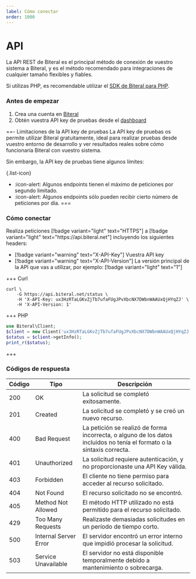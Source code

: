 ```yaml
---
label: Cómo conectar
order: 1000
---
```

# API

La API REST de Biteral es el principal método de conexión de vuestro sistema a Biteral, y es el método recomendado para integraciones de cualquier tamaño flexibles y fiables.

Si utilizas PHP, es recomendable utilizar el [SDK de Biteral para PHP](/php-sdk).

### Antes de empezar

1. Crea una cuenta en [Biteral](https://biteral.net/signup)
1. Obtén vuestra API key de pruebas desde el [dashboard](https://biteral.net/dashboard)

==- Limitaciones de la API key de pruebas
La API key de pruebas os permite utilizar Biteral gratuitamente, ideal para realizar pruebas desde vuestro entorno de desarrollo y ver resultados reales sobre cómo funcionaría Biteral con vuestro sistema.

Sin embargo, la API key de pruebas tiene algunos límites:

{.list-icon}
- :icon-alert: Algunos endpoints tienen el máximo de peticiones por segundo limitado.
- :icon-alert: Algunos endpoints sólo pueden recibir cierto número de peticiones por día.
===

### Cómo conectar

Realiza peticiones [!badge variant="light" text="HTTPS"] a [!badge variant="light" text="https:\/\/api.biteral.net"] incluyendo los siguientes headers:

- [!badge variant="warning" text="X-API-Key"] Vuestra API key
- [!badge variant="warning" text="X-API-Version"] La versión principal de la API que vas a utilizar, por ejemplo: [!badge variant="light" text="1"]

+++ Curl
```shell
curl \
    -G https://api.biteral.net/status \
    -H 'X-API-Key: ux3HzRTaLGKvZjTb7ufaFUgJPvXbcNX7DWbnWAAUxQjHYqZJ' \
    -H 'X-API-Version: 1'
```
+++ PHP
```php
use Biteral\Client;
$client = new Client('ux3HzRTaLGKvZjTb7ufaFUgJPvXbcNX7DWbnWAAUxQjHYqZJ');
$status = $client->getInfo();
print_r($status);
```
+++

### Códigos de respuesta

| Código | Tipo | Descripción |
|-----------------|------|-------------|
| 200 | OK | La solicitud se completó exitosamente. |
| 201 | Created | La solicitud se completó y se creó un nuevo recurso. |
| 400 | Bad Request | La petición se realizó de forma incorrecta, o alguno de los datos incluidos no tenía el formato o la sintaxis correcta. |
| 401 | Unauthorized | La solicitud requiere autenticación, y no proporcionaste una API Key válida. |
| 403 | Forbidden | El cliente no tiene permiso para acceder al recurso solicitado. |
| 404 | Not Found | El recurso solicitado no se encontró. |
| 405 | Method Not Allowed | El método HTTP utilizado no está permitido para el recurso solicitado. |
| 429 | Too Many Requests | Realizaste demasiadas solicitudes en un período de tiempo corto. |
| 500 | Internal Server Error | El servidor encontró un error interno que impidió procesar la solicitud. |
| 503 | Service Unavailable | El servidor no está disponible temporalmente debido a mantenimiento o sobrecarga. |
